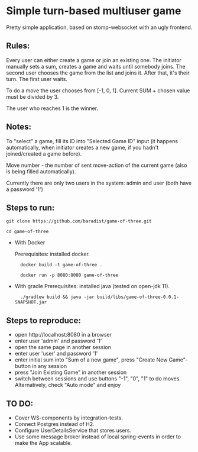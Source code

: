 # Simple turn-based multiuser game

Pretty simple application, based on stomp-websocket with an ugly frontend.

## Rules:

Every user can either create a game or join an existing one.
The initiator manually sets a sum, creates a game and waits until somebody joins.
The second user chooses the game from the list and joins it. After that, it's their turn. The first user waits.

To do a move the user chooses from [-1, 0, 1]. Current SUM + chosen value must be divided by 3.

The user who reaches 1 is the winner.

## Notes:

To "select" a game, fill its ID into "Selected Game ID" input (it happens automatically, when initiator creates a new game, if you hadn't joined/created a game before).

Move number - the number of sent move-action of the current game (also is being filled automatically).

Currently there are only two users in the system: admin and user (both have a password '1')

## Steps to run:

    git clone https://github.com/baradist/game-of-three.git
    
    cd game-of-three

- With Docker

  Prerequisites: installed docker.

        docker build -t game-of-three .
    
        docker run -p 8080:8080 game-of-three

- With gradle
  Prerequisites: installed java (tested on open-jdk 11).

        ./gradlew build && java -jar build/libs/game-of-three-0.0.1-SNAPSHOT.jar

## Steps to reproduce:

- open http://localhost:8080 in a browser
- enter user 'admin' and password '1'
- open the same page in another session
- enter user 'user' and password '1'
- enter initial sum into "Sum of a new game", press "Create New Game"-button in any session
- press "Join Existing Game" in another session
- switch between sessions and use buttons "-1", "0", "1" to do moves. Alternatively, check "Auto mode" and enjoy


## TO DO:

- Cover WS-components by integration-tests.
- Connect Postgres instead of H2.
- Configure UserDetailsService that stores users.
- Use some message broker  instead of local spring-events in order to make the App scalable.